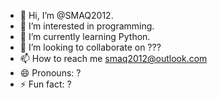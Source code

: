 - 👋 Hi, I’m @SMAQ2012.
- 👀 I’m interested in programming.
- 🌱 I’m currently learning Python.
- 💞️ I’m looking to collaborate on ???
- 📫 How to reach me smaq2012@outlook.com
- 😄 Pronouns: ?
- ⚡ Fun fact: ?

<!---
SMAQ2012/SMAQ2012 is a ✨ special ✨ repository because its `README.md` (this file) appears on your GitHub profile.
You can click the Preview link to take a look at your changes.
--->
